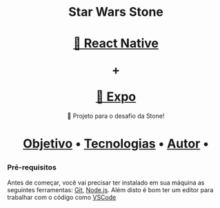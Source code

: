 <h1 align="center">Star Wars Stone</h1>

<h1 align="center">
    <a href="https://reactnative.dev/">🔗 React Native</a>
    <p>+</p>
    <a href="https://docs.expo.dev/">🔗 Expo</a>
</h1>
<p align="center">🚀 Projeto para o desafio da Stone!</p>

<h1>
    <p align="center">
        <a href="#objetivo">Objetivo</a> •
        <a href="#tecnologias">Tecnologias</a> •  
        <a href="#autor">Autor</a> • 
    </p>
</h1>

### Pré-requisitos

Antes de começar, você vai precisar ter instalado em sua máquina as seguintes ferramentas:
[Git](https://git-scm.com), [Node.js](https://nodejs.org/en/). 
Além disto é bom ter um editor para trabalhar com o código como [VSCode](https://code.visualstudio.com/)
